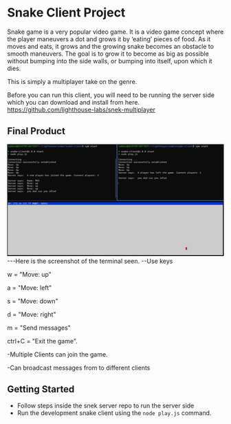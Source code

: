 # Snake Client Project

Snake game is a very popular video game. It is a video game concept where the player maneuvers a dot and grows it by ‘eating’ pieces of food. As it moves and eats, it grows and the growing snake becomes an obstacle to smooth maneuvers. The goal is to grow it to become as big as possible without bumping into the side walls, or bumping into itself, upon which it dies.

This is simply a multiplayer take on the genre.

Before you can run this client, you will need to be running the server side which you can download and install from here.
https://github.com/lighthouse-labs/snek-multiplayer 

## Final Product
![alt text](screen1.JPG)---Here is the screenshot of the terminal seen.
--Use keys 

w = "Move: up"

a = "Move: left"

s = "Move: down"

d = "Move: right"

m = "Send messages"

ctrl+C = "Exit the game".

-Multiple Clients can join the game. 

-Can broadcast messages from to different clients


## Getting Started

- Follow steps inside the snek server repo to run the server side
- Run the development snake client using the `node play.js` command.